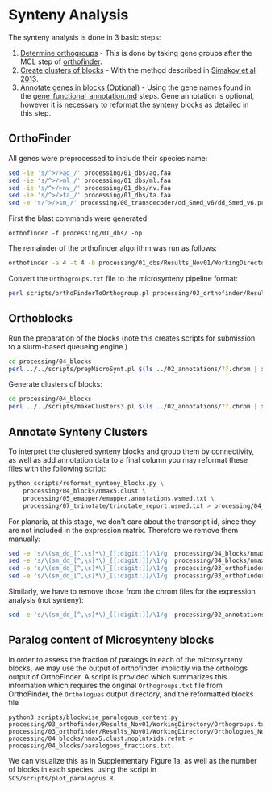 # Synteny Analysis

The synteny analysis is done in 3 basic steps:

1. [Determine orthogroups](#orthofinder) - This is done by taking gene groups after the MCL step of [orthofinder](https://github.com/davidemms/OrthoFinder).
2. [Create clusters of blocks](#orthoblocks) - With the method described in [Simakov et al 2013](https://doi.org/10.1038/nature11696).
3. [Annotate genes in blocks (Optional)](#annotate-synteny-clusters) - Using the gene names found in the [gene_functional_annotation.md](gene_functional_annotation.md) steps. Gene annotation is optional, however it is necessary to reformat the synteny blocks as detailed in this step.

## OrthoFinder

All genes were preprocessed to include their species name:

```bash
sed -ie 's/^>/>aq_/' processing/01_dbs/aq.faa
sed -ie 's/^>/>ml_/' processing/01_dbs/ml.faa
sed -ie 's/^>/>nv_/' processing/01_dbs/nv.faa
sed -ie 's/^>/>ta_/' processing/01_dbs/ta.faa
sed -e 's/^>/>sm_/' processing/00_transdecoder/dd_Smed_v6/dd_Smed_v6.pcf.contigs.fasta.filtered.faa > processing/01_dbs/sm.faa
```

First the blast commands were generated

```
orthofinder -f processing/01_dbs/ -op
```

The remainder of the orthofinder algorithm was run as follows:

```bash
orthofinder -a 4 -t 4 -b processing/01_dbs/Results_Nov01/WorkingDirectory
```

Convert the `Orthogroups.txt` file to the microsynteny pipeline format:

```bash
perl scripts/orthoFinderToOrthogroup.pl processing/03_orthofinder/Results_Nov01/WorkingDirectory/Orthogroups.txt > processing/03_orthofinder/orthogroups.txt
```


## Orthoblocks

Run the preparation of the blocks (note this creates scripts for submission to a slurm-based queueing engine.)

```bash
cd processing/04_blocks
perl ../../scripts/prepMicroSynt.pl $(ls ../02_annotations/??.chrom | xargs | sed -e 's/ /,/g') 5 ../03_orthofinder/orthogroups.txt
```

Generate clusters of blocks:

```bash
cd processing/04_blocks
perl ../../scripts/makeClusters3.pl $(ls ../02_annotations/??.chrom | xargs | sed -e 's/ /,/g') .5.blocks 3 0.3 0.5 > nmax5.clust
```

## Annotate Synteny Clusters

To interpret the clustered synteny blocks and group them by connectivity, as well as add annotation data to a final column you may reformat these files with the following script:

```bash
python scripts/reformat_synteny_blocks.py \
    processing/04_blocks/nmax5.clust \
    processing/05_emapper/emapper.annotations.wsmed.txt \
    processing/07_trinotate/trinotate_report.wsmed.txt > processing/04_blocks/nmax5.clust.refmt
```
For planaria, at this stage, we don't care about the transcript id, since they are not included in the expression matrix. Therefore we remove them manually:

```bash
sed -e 's/\(sm_dd_[^,\s]*\)_[[:digit:]]/\1/g' processing/04_blocks/nmax5.clust > processing/04_blocks/nmax5.noplntxids.clust
sed -e 's/\(sm_dd_[^,\s]*\)_[[:digit:]]/\1/g' processing/04_blocks/nmax5.clust.refmt > processing/04_blocks/nmax5.clust.noplntxids.refmt
sed -e 's/\(sm_dd_[^,\s]*\)_[[:digit:]]/\1/g' processing/03_orthofinder/orthogroups.wschmidtea.txt > processing/03_orthofinder/orthogroups.wschmidtea.noplntxids.txt
sed -e 's/\(sm_dd_[^,\s]*\)_[[:digit:]]/\1/g' processing/03_orthofinder/orthogroups.expanded.geneids.txt > processing/03_orthofinder/orthogroups.expanded.geneids.noplntxids.txt
```

Similarly, we have to remove those from the chrom files for the expression analysis (not synteny):

```bash
sed -e 's/\(sm_dd_[^,\s]*\)_[[:digit:]]/\1/g' processing/02_annotations/sm.chrom > processing/02_annotations/sm.geneid.chrom
```

## Paralog content of Microsynteny blocks

In order to assess the fraction of paralogs in each of the microsynteny blocks, we may use the output of orthofinder implicitly via the orthologs output of OrthoFinder. A script is provided which summarizes this information which requires the original `Orthogroups.txt` file from OrthoFinder, the `Orthologues` output directory, and the reformatted blocks file

```
python3 scripts/blockwise_paralogous_content.py processing/03_orthofinder/Results_Nov01/WorkingDirectory/Orthogroups.txt processing/03_orthofinder/Results_Nov01/WorkingDirectory/Orthologues_Nov01/Orthologues/ processing/04_blocks/nmax5.clust.noplntxids.refmt > processing/04_blocks/paralogous_fractions.txt
```

We can visualize this as in Supplementary Figure 1a, as well as the number of blocks in each species, using the script in `SCS/scripts/plot_paralogous.R`. 
